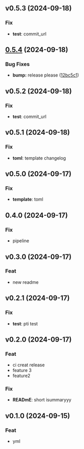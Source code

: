 ## v0.5.3 (2024-09-18)

### Fix

- **test**: commit_url

## [0.5.4](https://github.com/MetalBrackets/AutoChangelogMainPush/compare/v0.5.3...v0.5.4) (2024-09-18)


### Bug Fixes

* **bump:** release please ([12bc5c1](https://github.com/MetalBrackets/AutoChangelogMainPush/commit/12bc5c17e45afb3b482dfd7d2e99e81f5f571df6))

## v0.5.2 (2024-09-18)

### Fix

- **test**: commit_url

## v0.5.1 (2024-09-18)

### Fix

- **toml**: template changelog

## v0.5.0 (2024-09-17)

### Fix

- **template**: toml

## 0.4.0 (2024-09-17)

### Fix

- pipeline

## v0.3.0 (2024-09-17)

### Feat

- new readme

## v0.2.1 (2024-09-17)

### Fix

- **test**: pti test

## v0.2.0 (2024-09-17)

### Feat

- ci creat release
- feature 3
- feature2

### Fix

- **READmE**: short isummaryyy

## v0.1.0 (2024-09-15)

### Feat

- yml
